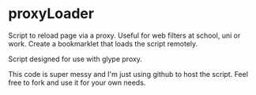 # proxyLoader
Script to reload page via a proxy. Useful for web filters at school, uni or work. Create a bookmarklet that loads the script remotely.

Script designed for use with glype proxy.

This code is super messy and I'm just using github to host the script. Feel free to fork and use it for your own needs.

